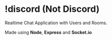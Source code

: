 # !discord (Not Discord)
Realtime Chat Application with Users and Rooms.

Made using **Node**, **Express** and **Socket.io**
